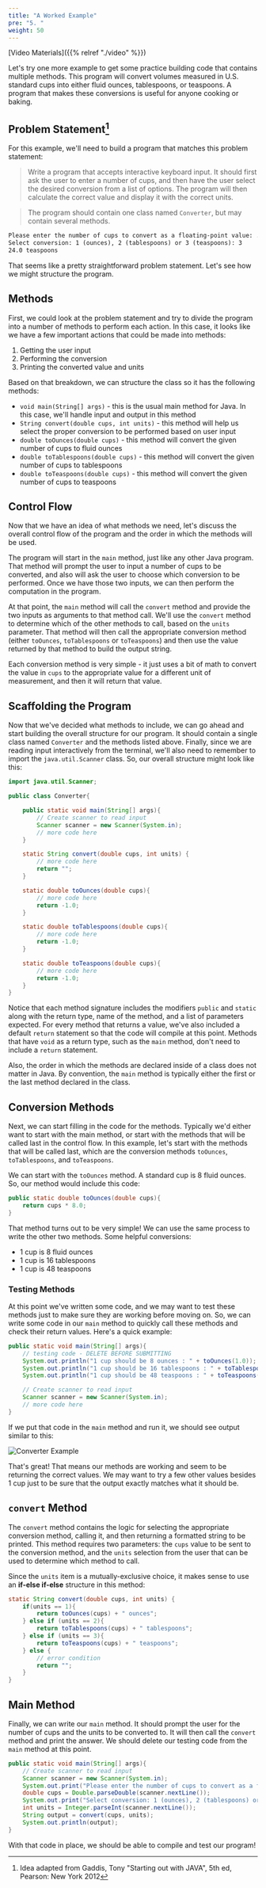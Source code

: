 ```yaml
---
title: "A Worked Example"
pre: "5. "
weight: 50
---
```


<!-- youtube Af776SCHegE -->

[Video Materials]({{% relref "./video" %}})

<!-- TODO Update Video -->

Let's try one more example to get some practice building code that contains multiple methods. This program will convert volumes measured in U.S. standard cups into either fluid ounces, tablespoons, or teaspoons. A program that makes these conversions is useful for anyone cooking or baking.

## Problem Statement[^1]

[^1]: Idea adapted from Gaddis, Tony "Starting out with JAVA", 5th ed, Pearson: New York 2012

For this example, we'll need to build a program that matches this problem statement:

> Write a program that accepts interactive keyboard input. It should first ask the user to enter a number of cups, and then have the user select the desired conversion from a list of options. The program will then calculate the correct value and display it with the correct units.

> The program should contain one class named `Converter`, but may contain several methods.

```tex
Please enter the number of cups to convert as a floating-point value: .5
Select conversion: 1 (ounces), 2 (tablespoons) or 3 (teaspoons): 3
24.0 teaspoons
```
That seems like a pretty straightforward problem statement. Let's see how we might structure the program.

## Methods

First, we could look at the problem statement and try to divide the program into a number of methods to perform each action. In this case, it looks like we have a few important actions that could be made into methods:

1. Getting the user input
1. Performing the conversion
1. Printing the converted value and units

Based on that breakdown, we can structure the class so it has the following methods:

* `void main(String[] args)` - this is the usual main method for Java. In this case, we'll handle input and output in this method
* `String convert(double cups, int units)` - this method will help us select the proper conversion to be performed based on user input
* `double toOunces(double cups)` - this method will convert the given number of cups to fluid ounces
* `double toTablespoons(double cups)` - this method will convert the given number of cups to tablespoons
* `double toTeaspoons(double cups)` - this method will convert the given number of cups to teaspoons

## Control Flow

Now that we have an idea of what methods we need, let's discuss the overall control flow of the program and the order in which the methods will be used.

The program will start in the `main` method, just like any other Java program. That method will prompt the user to input a number of cups to be converted, and also will ask the user to choose which conversion to be performed. Once we have those two inputs, we can then perform the computation in the program.

At that point, the `main` method will call the `convert` method and provide the two inputs as arguments to that method call. We'll use the `convert` method to determine which of the other methods to call, based on the `units` parameter. That method will then call the appropriate conversion method (either `toOunces`, `toTablespoons` or `toTeaspoons`) and then use the value returned by that method to build the output string.

Each conversion method is very simple - it just uses a bit of math to convert the value in `cups` to the appropriate value for a different unit of measurement, and then it will return that value.

## Scaffolding the Program

Now that we've decided what methods to include, we can go ahead and start building the overall structure for our program. It should contain a single class named `Converter` and the methods listed above. Finally, since we are reading input interactively from the terminal, we'll also need to remember to import the `java.util.Scanner` class. So, our overall structure might look like this:

```java
import java.util.Scanner;

public class Converter{

    public static void main(String[] args){
        // Create scanner to read input
        Scanner scanner = new Scanner(System.in);
        // more code here
    }

    static String convert(double cups, int units) {
        // more code here
        return "";
    }

    static double toOunces(double cups){
        // more code here
        return -1.0;
    }

    static double toTablespoons(double cups){
        // more code here
        return -1.0;
    }

    static double toTeaspoons(double cups){
        // more code here
        return -1.0;
    }
}
```

Notice that each method signature includes the modifiers `public` and `static` along with the return type, name of the method, and a list of parameters expected. For every method that returns a value, we've also included a default `return` statement so that the code will compile at this point. Methods that have `void` as a return type, such as the `main` method, don't need to include a `return` statement.

Also, the order in which the methods are declared inside of a class does not matter in Java. By convention, the `main` method is typically either the first or the last method declared in the class. 

## Conversion Methods

Next, we can start filling in the code for the methods. Typically we'd either want to start with the main method, or start with the methods that will be called last in the control flow. In this example, let's start with the methods that will be called last, which are the conversion methods `toOunces`, `toTablespoons`, and `toTeaspoons`. 

We can start with the `toOunces` method. A standard cup is 8 fluid ounces. So, our method would include this code:

```java
public static double toOunces(double cups){
    return cups * 8.0;
}
```

That method turns out to be very simple! We can use the same process to write the other two methods. Some helpful conversions:

* 1 cup is 8 fluid ounces
* 1 cup is 16 tablespoons
* 1 cup is 48 teaspoons

### Testing Methods

At this point we've written some code, and we may want to test these methods just to make sure they are working before moving on. So, we can write some code in our `main` method to quickly call these methods and check their return values. Here's a quick example:

```java
public static void main(String[] args){
    // testing code - DELETE BEFORE SUBMITTING
    System.out.println("1 cup should be 8 ounces : " + toOunces(1.0));
    System.out.println("1 cup should be 16 tablespoons : " + toTablespoons(1.0));
    System.out.println("1 cup should be 48 teaspoons : " + toTeaspoons(1.0));

    // Create scanner to read input
    Scanner scanner = new Scanner(System.in);
    // more code here
}
```

If we put that code in the `main` method and run it, we should see output similar to this:

![Converter Example](/images/06-method/converter_example.png)

That's great! That means our methods are working and seem to be returning the correct values. We may want to try a few other values besides 1 cup just to be sure that the output exactly matches what it should be. 

## `convert` Method

The `convert` method contains the logic for selecting the appropriate conversion method, calling it, and then returning a formatted string to be printed. This method requires two parameters: the `cups` value to be sent to the conversion method, and the `units` selection from the user that can be used to determine which method to call.

Since the `units` item is a mutually-exclusive choice, it makes sense to use an **if-else if-else** structure in this method:

```java
static String convert(double cups, int units) {
    if(units == 1){
        return toOunces(cups) + " ounces";
    } else if (units == 2){
        return toTablespoons(cups) + " tablespoons";
    } else if (units == 3){
        return toTeaspoons(cups) + " teaspoons";
    } else {
        // error condition
        return "";
    }
}
```

## Main Method

Finally, we can write our `main` method. It should prompt the user for the number of cups and the units to be converted to. It will then call the `convert` method and print the answer. We should delete our testing code from the `main` method at this point.

```java
public static void main(String[] args){
    // Create scanner to read input
    Scanner scanner = new Scanner(System.in);
    System.out.print("Please enter the number of cups to convert as a floating-point value: ");
    double cups = Double.parseDouble(scanner.nextLine());
    System.out.print("Select conversion: 1 (ounces), 2 (tablespoons) or 3 (teaspoons): ");
    int units = Integer.parseInt(scanner.nextLine());
    String output = convert(cups, units);
    System.out.println(output);
}
```

With that code in place, we should be able to compile and test our program!
